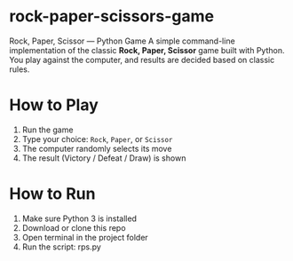 # rock-paper-scissors-game
Rock, Paper, Scissor — Python Game  A simple command-line implementation of the classic **Rock, Paper, Scissor** game built with Python. You play against the computer, and results are decided based on classic rules.
# How to Play
1. Run the game
2. Type your choice: `Rock`, `Paper`, or `Scissor`
3. The computer randomly selects its move
4. The result (Victory / Defeat / Draw) is shown
# How to Run
1. Make sure Python 3 is installed
2. Download or clone this repo
3. Open terminal in the project folder
4. Run the script:
          rps.py
